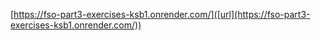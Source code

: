 [https://fso-part3-exercises-ksb1.onrender.com/]([url](https://fso-part3-exercises-ksb1.onrender.com/))
